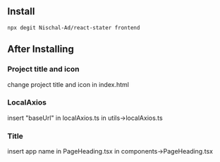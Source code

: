 ## Install

```
npx degit Nischal-Ad/react-stater frontend
```

## After Installing

### Project title and icon

change project title and icon in index.html

### LocalAxios

insert "baseUrl" in localAxios.ts in utils->localAxios.ts

### Title

insert app name in PageHeading.tsx in components->PageHeading.tsx
